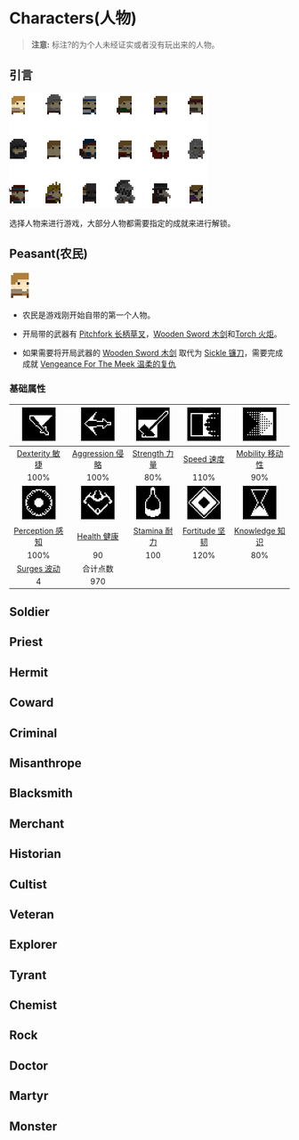 # Characters(人物)

> **注意:** 标注?的为个人未经证实或者没有玩出来的人物。

## 引言

![所有人物](assetes/characters/characters_all.png)

选择人物来进行游戏，大部分人物都需要指定的成就来进行解锁。  

## Peasant(农民)

![Peasant](assetes/characters/Peasant-0.png)

- 农民是游戏刚开始自带的第一个人物。

- 开局带的武器有 [Pitchfork 长柄草叉]()，[Wooden Sword 木剑]()和[Torch 火炬]()。

- 如果需要将开局武器的 [Wooden Sword 木剑]() 取代为 [Sickle 镰刀]()，需要完成成就 [Vengeance For The Meek 温柔的复仇]()

### 基础属性

| ![Dexterity](assetes/stats/Dexterity.png) | ![Aggression](assetes/stats/Aggression.png) | ![Strength](assetes/stats/Strength.png) | ![Speed](assetes/stats/Speed.png) | ![Mobility](assetes/stats/Mobility.png) 
| :------: | :------: | :------: | :------: | :------:
| [Dexterity 敏捷](?file=012-属性/01-Stats "Stats") | [Aggression 侵略](?file=012-属性/01-Stats "Stats") | [Strength 力量](?file=012-属性/01-Stats "Stats") | [Speed 速度](?file=012-属性/01-Stats "Stats") | [Mobility 移动性](?file=012-属性/01-Stats "Stats") 
| 100% | 100% | 80% | 110% | 90%
| ![Perception](assetes/stats/Perception.png) | ![Health](assetes/stats/Health.png) | ![Stamina](assetes/stats/Stamina.png) | ![Fortitude](assetes/stats/Fortitude.png) | ![Knowledge](assetes/stats/Knowledge.png)
| [Perception 感知](?file=012-属性/01-Stats "Stats") | [Health 健康](?file=012-属性/01-Stats "Stats") | [Stamina 耐力](?file=012-属性/01-Stats "Stats") | [Fortitude 坚韧](?file=012-属性/01-Stats "Stats") | [Knowledge 知识](?file=012-属性/01-Stats "Stats") 
| 100% | 90 | 100 | 120% | 80% 
| [Surges 波动]() | 合计点数 
| 4 | 970




## Soldier

## Priest

## Hermit

## Coward

## Criminal

## Misanthrope

## Blacksmith

## Merchant

## Historian

## Cultist

## Veteran

## Explorer

## Tyrant

## Chemist

## Rock

## Doctor

## Martyr

## Monster